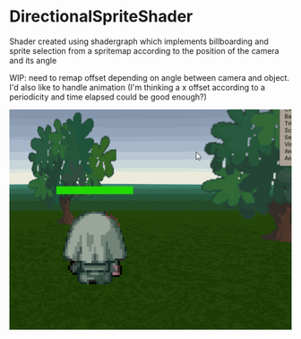 # DirectionalSpriteShader
Shader created using shadergraph which implements billboarding and sprite selection from a spritemap according to the position of the camera and its angle

WIP: need to remap offset depending on angle between camera and object. I'd also like to handle animation (I'm thinking a x offset according to a periodicity and time elapsed could be good enough?)  


![test sprite](media/test_sprite_camera.gif)
